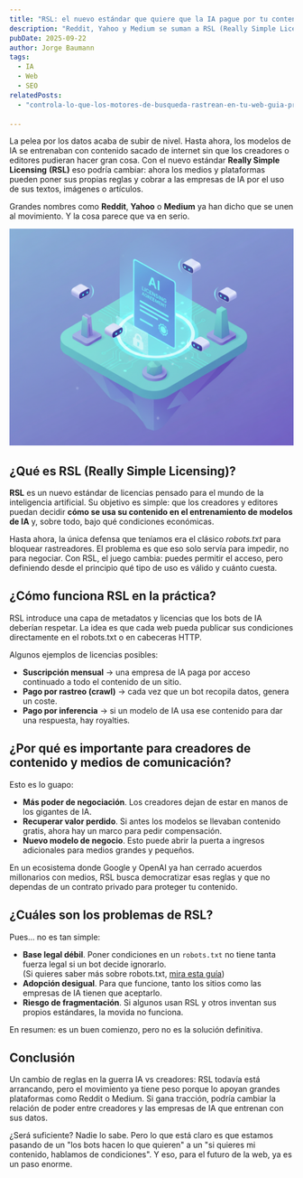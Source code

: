 ```yaml
---
title: "RSL: el nuevo estándar que quiere que la IA pague por tu contenido"
description: "Reddit, Yahoo y Medium se suman a RSL (Really Simple Licensing), el nuevo estándar que busca que las empresas de IA paguen por entrenar con el contenido de creadores y medios."
pubDate: 2025-09-22
author: Jorge Baumann
tags:
  - IA
  - Web
  - SEO
relatedPosts:
  - "controla-lo-que-los-motores-de-busqueda-rastrean-en-tu-web-guia-practica-de-robots-txt"

---
```


La pelea por los datos acaba de subir de nivel. Hasta ahora, los modelos de IA se entrenaban con contenido sacado de internet sin que los creadores o editores pudieran hacer gran cosa. Con el nuevo estándar **Really Simple Licensing** **(RSL)** eso podría cambiar: ahora los medios y plataformas pueden poner sus propias reglas y cobrar a las empresas de IA por el uso de sus textos, imágenes o artículos.

Grandes nombres como **Reddit**, **Yahoo** o **Medium** ya han dicho que se unen al movimiento. Y la cosa parece que va en serio.

![RSL: el nuevo estándar que busca que las empresas de IA paguen por entrenar con contenido](../../assets/blog/rsl-el-nuevo-estandar-que-quiere-que-la-ia-pague-por-tu-contenido/image.png)

## ¿Qué es RSL (Really Simple Licensing)?

**RSL** es un nuevo estándar de licencias pensado para el mundo de la inteligencia artificial. Su objetivo es simple: que los creadores y editores puedan decidir **cómo se usa su contenido en el entrenamiento de modelos de IA** y, sobre todo, bajo qué condiciones económicas.

Hasta ahora, la única defensa que teníamos era el clásico _robots.txt_ para bloquear rastreadores. El problema es que eso solo servía para impedir, no para negociar. Con RSL, el juego cambia: puedes permitir el acceso, pero definiendo desde el principio qué tipo de uso es válido y cuánto cuesta.

## ¿Cómo funciona RSL en la práctica?

RSL introduce una capa de metadatos y licencias que los bots de IA deberían respetar. La idea es que cada web pueda publicar sus condiciones directamente en el robots.txt o en cabeceras HTTP.

Algunos ejemplos de licencias posibles:

- **Suscripción mensual** → una empresa de IA paga por acceso continuado a todo el contenido de un sitio.
- **Pago por rastreo (crawl)** → cada vez que un bot recopila datos, genera un coste.
- **Pago por inferencia** → si un modelo de IA usa ese contenido para dar una respuesta, hay royalties.

## ¿Por qué es importante para creadores de contenido y medios de comunicación?

Esto es lo guapo:

- **Más poder de negociación**. Los creadores dejan de estar en manos de los gigantes de IA.
- **Recuperar valor perdido**. Si antes los modelos se llevaban contenido gratis, ahora hay un marco para pedir compensación.
- **Nuevo modelo de negocio**. Esto puede abrir la puerta a ingresos adicionales para medios grandes y pequeños.

En un ecosistema donde Google y OpenAI ya han cerrado acuerdos millonarios con medios, RSL busca democratizar esas reglas y que no dependas de un contrato privado para proteger tu contenido.

## ¿Cuáles son los problemas de RSL?

Pues... no es tan simple:

- **Base legal débil**. Poner condiciones en un `robots.txt` no tiene tanta fuerza legal si un bot decide ignorarlo.  
(Si quieres saber más sobre robots.txt, [mira esta guía](/blog/controla-lo-que-los-motores-de-busqueda-rastrean-en-tu-web-guia-practica-de-robots-txt))
- **Adopción desigual**. Para que funcione, tanto los sitios como las empresas de IA tienen que aceptarlo.
- **Riesgo de fragmentación**. Si algunos usan RSL y otros inventan sus propios estándares, la movida no funciona.

En resumen: es un buen comienzo, pero no es la solución definitiva.

## Conclusión

Un cambio de reglas en la guerra IA vs creadores: RSL todavía está arrancando, pero el movimiento ya tiene peso porque lo apoyan grandes plataformas como Reddit o Medium. Si gana tracción, podría cambiar la relación de poder entre creadores y las empresas de IA que entrenan con sus datos.

¿Será suficiente? Nadie lo sabe. Pero lo que está claro es que estamos pasando de un "los bots hacen lo que quieren" a un "si quieres mi contenido, hablamos de condiciones". Y eso, para el futuro de la web, ya es un paso enorme.